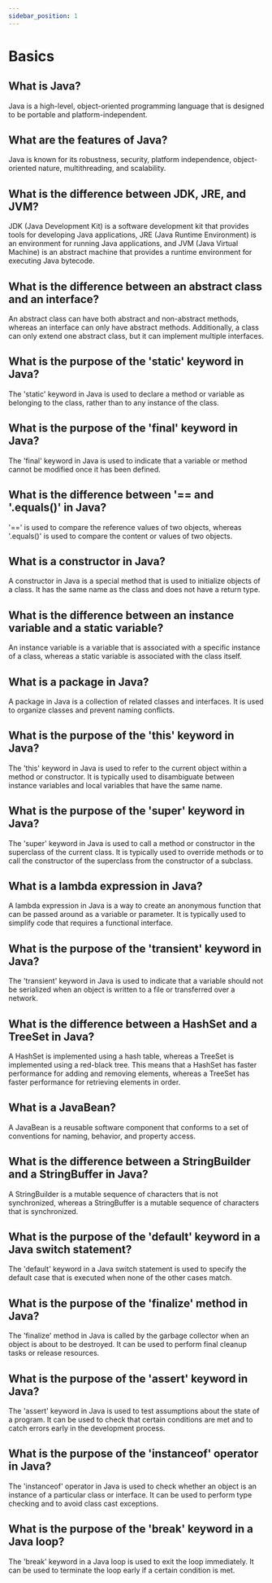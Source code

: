 ```yaml
---
sidebar_position: 1
---
```


# Basics

## What is Java?
Java is a high-level, object-oriented programming language that is designed to be portable and platform-independent.
## What are the features of Java?
Java is known for its robustness, security, platform independence, object-oriented nature, multithreading, and scalability.
## What is the difference between JDK, JRE, and JVM?
JDK (Java Development Kit) is a software development kit that provides tools for developing Java applications, JRE (Java Runtime Environment) is an environment for running Java applications, and JVM (Java Virtual Machine) is an abstract machine that provides a runtime environment for executing Java bytecode.
## What is the difference between an abstract class and an interface?
An abstract class can have both abstract and non-abstract methods, whereas an interface can only have abstract methods. Additionally, a class can only extend one abstract class, but it can implement multiple interfaces.
## What is the purpose of the 'static' keyword in Java?
The 'static' keyword in Java is used to declare a method or variable as belonging to the class, rather than to any instance of the class.
## What is the purpose of the 'final' keyword in Java?
The 'final' keyword in Java is used to indicate that a variable or method cannot be modified once it has been defined.
## What is the difference between '== and '.equals()' in Java?
'==' is used to compare the reference values of two objects, whereas '.equals()' is used to compare the content or values of two objects.
## What is a constructor in Java?	
A constructor in Java is a special method that is used to initialize objects of a class. It has the same name as the class and does not have a return type.
## What is the difference between an instance variable and a static variable?	
An instance variable is a variable that is associated with a specific instance of a class, whereas a static variable is associated with the class itself.
## What is a package in Java?	
A package in Java is a collection of related classes and interfaces. It is used to organize classes and prevent naming conflicts.
## What is the purpose of the 'this' keyword in Java?	
The 'this' keyword in Java is used to refer to the current object within a method or constructor. It is typically used to disambiguate between instance variables and local variables that have the same name.
## What is the purpose of the 'super' keyword in Java?	
The 'super' keyword in Java is used to call a method or constructor in the superclass of the current class. It is typically used to override methods or to call the constructor of the superclass from the constructor of a subclass.
## What is a lambda expression in Java?	
A lambda expression in Java is a way to create an anonymous function that can be passed around as a variable or parameter. It is typically used to simplify code that requires a functional interface.
## What is the purpose of the 'transient' keyword in Java?	
The 'transient' keyword in Java is used to indicate that a variable should not be serialized when an object is written to a file or transferred over a network.
## What is the difference between a HashSet and a TreeSet in Java?	
A HashSet is implemented using a hash table, whereas a TreeSet is implemented using a red-black tree. This means that a HashSet has faster performance for adding and removing elements, whereas a TreeSet has faster performance for retrieving elements in order.
## What is a JavaBean?	
A JavaBean is a reusable software component that conforms to a set of conventions for naming, behavior, and property access.
## What is the difference between a StringBuilder and a StringBuffer in Java?	
A StringBuilder is a mutable sequence of characters that is not synchronized, whereas a StringBuffer is a mutable sequence of characters that is synchronized.
## What is the purpose of the 'default' keyword in a Java switch statement?	
The 'default' keyword in a Java switch statement is used to specify the default case that is executed when none of the other cases match.
## What is the purpose of the 'finalize' method in Java?	
The 'finalize' method in Java is called by the garbage collector when an object is about to be destroyed. It can be used to perform final cleanup tasks or release resources.
## What is the purpose of the 'assert' keyword in Java?	
The 'assert' keyword in Java is used to test assumptions about the state of a program. It can be used to check that certain conditions are met and to catch errors early in the development process.
## What is the purpose of the 'instanceof' operator in Java?	
The 'instanceof' operator in Java is used to check whether an object is an instance of a particular class or interface. It can be used to perform type checking and to avoid class cast exceptions.
## What is the purpose of the 'break' keyword in a Java loop?	
The 'break' keyword in a Java loop is used to exit the loop immediately. It can be used to terminate the loop early if a certain condition is met.